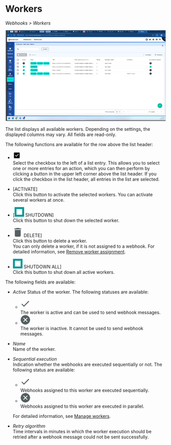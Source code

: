 # Workers

*Webhooks > Workers*

![Workers](../../Assets/Screenshots/Webhooks/Webhooks/Webhooks.png "[workers]")

The list displays all available workers. Depending on the settings, the displayed columns may vary. All fields are read-only.

The following functions are available for the row above the list header:

- ![Select](../../Assets/Icons/Checkbox.png "[Select]") <!--- Icon-->   
   Select the checkbox to the left of a list entry. This allows you to select one or more entries for an action, which you can then perform by clicking a button in the upper left corner above the list header.
    If you click the checkbox in the list header, all entries in the list are selected. 

- [ACTIVATE] <!---Icon ergänzen-->   
    Click this button to activate the selected workers. You can activate several workers at once. <!---stimmt das?-->

- [![Shutdown all](../../Assets/Icons/Stop.png "[Shutdown all]") SHUTDOWN] <!---Icon-->  
    Click this button to shut down the selected worker. <!--- You can shut down several workers at once?-->

- ![Delete](../../Assets/Icons/Trash01.png "[Delete]") DELETE]    
    Click this button to delete a worker. <!---You can delete several webhooks at once?-->   
    You can only delete a worker, if it is not assigned to a webhook. For detailed information, see [Remove worker assignment](../Integration/02_ManageWebhooks.md#remove-worker-assignment).

- ![Shutdown all](../../Assets/Icons/Stop.png "[Shutdown all]") SHUTDOWN ALL] <!---Icon-->  
    Click this button to shut down all active workers.

The following fields are available:

- *Active*
    Status of the worker. The following statuses are available:

    - ![Active](../../Assets/Icons/Check.png "[Active]") <!---Icon-->    
        The worker is active and can be used to send webhook messages.
    - ![Inactive](../../Assets/Icons/Cross03.png "[Inactive]") <!---Icon-->   
        The worker is inactive. It cannot be used to send webhook messages.
- *Name*   
    Name of the worker.

- *Sequential execution*   
    Indication whether the webhooks are executed sequentially or not. The following status are available:
    - ![Sequential](../../Assets/Icons/Check.png "[Sequential]") <!---Icon-->   
        Webhooks assigned to this worker are executed sequentially.
    - ![Parallel](../../Assets/Icons/Cross03.png "[Parallel]") <!---Icon-->   
        Webhooks assigned to this worker are executed in parallel.  

    For detailed information, see [Manage workers](../Integration/03_ManageWorkers.md).

- *Retry algorithm*   
    Time intervals in minutes in which the worker execution should be retried after a webhook message could not be sent successfully. 
